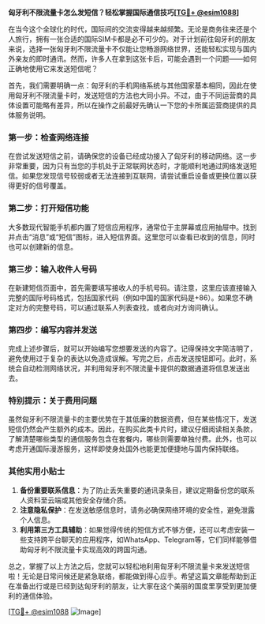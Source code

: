 **匈牙利不限流量卡怎么发短信？轻松掌握国际通信技巧[[TG💪+ @esim1088](https://t.me/s/esim1088)]**

在当今这个全球化的时代，国际间的交流变得越来越频繁。无论是商务往来还是个人旅行，拥有一张合适的国际SIM卡都是必不可少的。对于计划前往匈牙利的朋友来说，选择一张匈牙利不限流量卡不仅能让您畅游网络世界，还能轻松实现与国内外亲友的即时通讯。然而，许多人在拿到这张卡后，可能会遇到一个问题——如何正确地使用它来发送短信呢？

首先，我们需要明确一点：匈牙利的手机网络系统与其他国家基本相同，因此在使用匈牙利不限流量卡时，发送短信的方法也大同小异。不过，由于不同运营商的具体设置可能略有差异，所以在操作之前最好先确认一下您的卡所属运营商提供的具体服务说明。

### **第一步：检查网络连接**
在尝试发送短信之前，请确保您的设备已经成功接入了匈牙利的移动网络。这一步非常重要，因为只有当您的手机处于正常联网状态时，才能顺利地通过网络发送短信。如果您发现信号较弱或者无法连接到互联网，请尝试重启设备或更换位置以获得更好的信号覆盖。

### **第二步：打开短信功能**
大多数现代智能手机都内置了短信应用程序，通常位于主屏幕或应用抽屉中。找到并点击“消息”或“短信”图标，进入短信界面。这里您可以查看已收到的信息，同时也可以创建新的信息。

### **第三步：输入收件人号码**
在新建短信页面中，首先需要填写接收人的手机号码。请注意，这里应该直接输入完整的国际号码格式，包括国家代码（例如中国的国家代码是+86）。如果您不确定对方的完整号码，可以通过联系人列表查找，或者向对方询问确认。

### **第四步：编写内容并发送**
完成上述步骤后，就可以开始编写您想要发送的内容了。记得保持文字简洁明了，避免使用过于复杂的表达以免造成误解。写完之后，点击发送按钮即可。此时，系统会自动检测网络状况，并利用匈牙利不限流量卡提供的数据通道将信息发送出去。

### **特别提示：关于费用问题**
虽然匈牙利不限流量卡的主要优势在于其低廉的数据资费，但在某些情况下，发送短信仍然会产生额外的成本。因此，在购买此类卡片时，建议仔细阅读相关条款，了解清楚哪些类型的通信服务包含在套餐内，哪些则需要单独付费。此外，也可以考虑开通国际漫游服务，这样即使身处国外也能更加便捷地与国内保持联络。

### **其他实用小贴士**
1. **备份重要联系信息**：为了防止丢失重要的通讯录条目，建议定期备份您的联系人资料至云端或其他安全存储介质。
2. **注意隐私保护**：在发送敏感信息时，请务必确保网络环境的安全性，避免泄露个人信息。
3. **利用第三方工具辅助**：如果觉得传统的短信方式不够方便，还可以考虑安装一些支持跨平台聊天的应用程序，如WhatsApp、Telegram等，它们同样能够借助匈牙利不限流量卡实现高效的跨国沟通。

总之，掌握了以上方法之后，您就可以轻松地利用匈牙利不限流量卡来发送短信啦！无论是日常问候还是紧急联络，都能做到得心应手。希望这篇文章能帮助到正在准备出行或是已经到达匈牙利的朋友，让大家在这个美丽的国度里享受到更加便利的通信体验。

[[TG💪+ @esim1088](https://t.me/s/esim1088) ![Image](https://i.postimg.cc/4NQfJmqS/Snipaste-2025-05-13-00-14-12.png)]